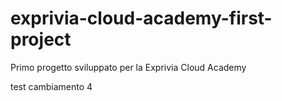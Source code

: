 # exprivia-cloud-academy-first-project
Primo progetto sviluppato per la Exprivia Cloud Academy

test 
cambiamento 4